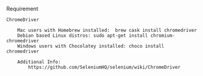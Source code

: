 Requirement

        
    ChromeDriver
 
        Mac users with Homebrew installed:  brew cask install chromedriver
        Debian based Linux distros: sudo apt-get install chromium-chromedriver
        Windows users with Chocolatey installed: choco install chromedriver
        
        Additional Info:
            https://github.com/SeleniumHQ/selenium/wiki/ChromeDriver